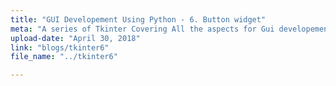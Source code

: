 ```yaml
---
title: "GUI Developement Using Python - 6. Button widget"
meta: "A series of Tkinter Covering All the aspects for Gui developement from scratch."
upload-date: "April 30, 2018"
link: "blogs/tkinter6"
file_name: "../tkinter6"

---
```

